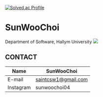[![Solved.ac Profile](http://mazassumnida.wtf/api/v2/generate_badge?boj=csw040505)](https://solved.ac/csw040505/)
# SunWooChoi
Department of Software, Hallym University
<img src="https://img.shields.io/badge/C++-00599C?style=for-the-badge&logo=cplusplus&logoColor=white">

## CONTACT
|Name|SunWooChoi|
|------|-----|
|E-mail|saintcsw1@gmail.com|
|Instagram|sunwoochoi04|
